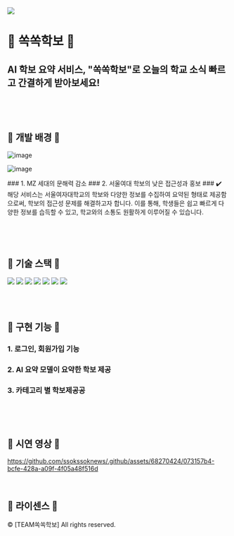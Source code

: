 
<img src="https://capsule-render.vercel.app/api?type=waving&color=FFA7A7&height=190&section=header&text=AI%20학보%20요약%20서비스%20📰쏙%20쏙%20학%20보📰&fontSize=40" />

# 📰 쏙쏙학보 📰

## AI 학보 요약 서비스, "쏙쏙학보"로 오늘의 학교 소식 빠르고 간결하게 받아보세요!

<br>

<p align="justify">

</p>

<br>

## 🔹 개발 배경 🔹 
	
![image](https://github.com/ssokssoknews/.github/assets/68270424/2b7619ea-e273-4659-a8ca-b791223a8a15)

![image](https://github.com/ssokssoknews/.github/assets/68270424/93d4cb54-50d1-4f58-9bf1-b86a6542ca32)

<p>
### 1. MZ 세대의 문해력 감소
### 2. 서울여대 학보의 낮은 접근성과 홍보
### ✔️ 해당 서비스는 서울여자대학교의 학보와 다양한 정보를 수집하여 요약된 형태로 제공함으로써, 학보의 접근성 문제를 해결하고자 합니다. 이를 통해, 학생들은 쉽고 빠르게 다양한 정보를 습득할 수 있고, 학교와의 소통도 원활하게 이루어질 수 있습니다.

</p>


<br>

<p align="justify">

</p>

<br>


## 🔹 기술 스택 🔹 
<div align="left">
	<img src="https://img.shields.io/badge/Python-0CAA41?style=flat&logo=Python&logoColor=white" />
	<img src="https://img.shields.io/badge/Mysql-C9284D?style=flat&logo=Mysql&logoColor=white" />
	<img src="https://img.shields.io/badge/Git-1572B6?style=flat&logo=Git&logoColor=white" />
	<img src="https://img.shields.io/badge/Github-181717?style=flat&logo=Github&logoColor=white" />
	<img src="https://img.shields.io/badge/FastAPI-31A8FF?style=flat&logo=FastAPI&logoColor=white" />
	<img src="https://img.shields.io/badge/Pytorch-F01428?style=flat&logo=Pytorch&logoColor=white" />
	<img src="https://img.shields.io/badge/Docker-2496ED?style=flat&logo=Docker&logoColor=white" />
	
</div>

<br>

<p align="justify">

</p>

<br>

## 🔹 구현 기능 🔹 

### 1. 로그인, 회원가입 기능

### 2. AI 요약 모델이 요약한 학보 제공 

### 3. 카테고리 별 학보제공공
<br>

<p align="justify">

</p>

<br>

## 🔹 시연 영상 🔹 


https://github.com/ssokssoknews/.github/assets/68270424/073157b4-bcfe-428a-a09f-4f05a48f516d






<p align="justify">

</p>

<br>

## 🔹 라이센스 🔹 

&copy; [TEAM쏙쏙학보] All rights reserved.
